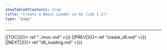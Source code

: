 ```yaml
---
showTableOfContents: true
title: "Create a Basic Loader in Go (Lab 1.2)"
type: "page"
---
```



---
[|TOC|]({{< ref "../moc.md" >}})
[|PREV|]({{< ref "create_dll.md" >}})
[|NEXT|]({{< ref "dll_loading.md" >}})